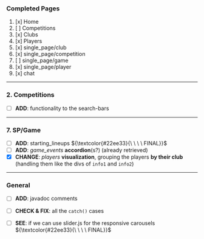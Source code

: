 ### Completed Pages
1. [x] Home
2. [ ] Competitions
3. [x] Clubs
4. [x] Players
5. [x] single_page/club
6. [x] single_page/competition
7. [ ] single_page/game
8. [x] single_page/player
9. [x] chat

---
### 2. Competitions
- [ ] **ADD**: functionality to the search-bars

---
### 7. SP/Game
- [ ] **ADD**: starting_lineups ${\textcolor{#22ee33}{\ \ \ \ FINAL}}$
- [ ] **ADD**: *game_events* **accordion**(s?) (already retrieved)
- [x] **CHANGE**: *players* **visualization**, grouping the players **by their club** (handling them like the divs of `info1` and `info2`)

---
### General  
- [ ] **ADD**: javadoc comments
- [ ] **CHECK & FIX**: all the `catch()` cases 
- [ ] **SEE**: if we can use slider.js for the responsive carousels ${\textcolor{#22ee33}{\ \ \ \ FINAL}}$



